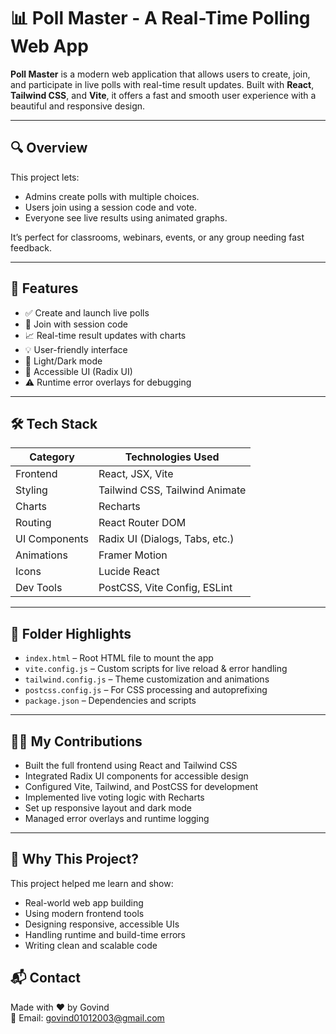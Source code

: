 # 📊 Poll Master - A Real-Time Polling Web App

**Poll Master** is a modern web application that allows users to create, join, and participate in live polls with real-time result updates. Built with **React**, **Tailwind CSS**, and **Vite**, it offers a fast and smooth user experience with a beautiful and responsive design.

---

## 🔍 Overview

This project lets:
- Admins create polls with multiple choices.
- Users join using a session code and vote.
- Everyone see live results using animated graphs.

It’s perfect for classrooms, webinars, events, or any group needing fast feedback.

---

## 🚀 Features

- ✅ Create and launch live polls
- 🔑 Join with session code
- 📈 Real-time result updates with charts
- 💡 User-friendly interface
- 🌙 Light/Dark mode
- 🧩 Accessible UI (Radix UI)
- ⚠️ Runtime error overlays for debugging

---

## 🛠️ Tech Stack

| Category       | Technologies Used                        |
|----------------|------------------------------------------|
| Frontend       | React, JSX, Vite                         |
| Styling        | Tailwind CSS, Tailwind Animate           |
| Charts         | Recharts                                 |
| Routing        | React Router DOM                         |
| UI Components  | Radix UI (Dialogs, Tabs, etc.)           |
| Animations     | Framer Motion                            |
| Icons          | Lucide React                             |
| Dev Tools      | PostCSS, Vite Config, ESLint             |

---

## 📁 Folder Highlights

- `index.html` – Root HTML file to mount the app
- `vite.config.js` – Custom scripts for live reload & error handling
- `tailwind.config.js` – Theme customization and animations
- `postcss.config.js` – For CSS processing and autoprefixing
- `package.json` – Dependencies and scripts

---

## 👨‍💻 My Contributions

- Built the full frontend using React and Tailwind CSS
- Integrated Radix UI components for accessible design
- Configured Vite, Tailwind, and PostCSS for development
- Implemented live voting logic with Recharts
- Set up responsive layout and dark mode
- Managed error overlays and runtime logging

---

## 📌 Why This Project?

This project helped me learn and show:
- Real-world web app building
- Using modern frontend tools
- Designing responsive, accessible UIs
- Handling runtime and build-time errors
- Writing clean and scalable code


## 📬 Contact

Made with ❤️ by Govind  
📧 Email: govind01012003@gmail.com  

